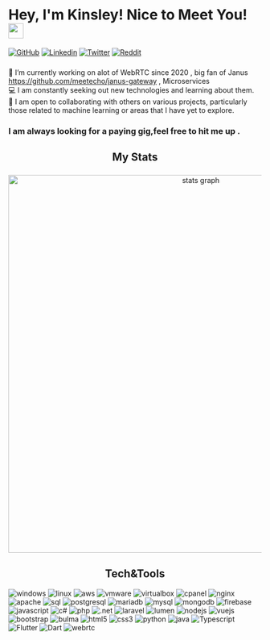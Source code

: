 # Hey, I'm Kinsley! Nice to Meet You! <img src="https://raw.githubusercontent.com/MartinHeinz/MartinHeinz/master/wave.gif" width="30px">

[![GitHub](https://img.shields.io/badge/Github-100000?style=for-the-badge&logo=github&logoColor=white)](https://github.com/kinsleykajiva)
[![Linkedin](https://img.shields.io/badge/Linkedin-0077B5?style=for-the-badge&logo=linkedin&logoColor=white)](https://www.linkedin.com/in/kinsley-kajiva/)
[![Twitter](https://img.shields.io/badge/Twitter-1DA1F2?style=for-the-badge&logo=twitter&logoColor=white)](https://twitter.com/kinsleyKAJIVA)
[![Reddit](https://img.shields.io/badge/Reddit-FF4500?style=for-the-badge&logo=reddit&logoColor=white)](https://www.reddit.com/user/KinsleyKajiva)



###

🔭 I’m currently working on alot of WebRTC since 2020 , big fan of Janus https://github.com/meetecho/janus-gateway , Microservices\
💻 I am constantly seeking out new technologies and learning about them.\
🤝 I am open to collaborating with others on various projects, particularly those related to machine learning or areas that I have yet to explore.

###

### I am always looking for a paying gig,feel free to hit me up .

<h2 align="center">My Stats</h2>

###

<div align="center">
  <img src="http://github-profile-summary-cards.vercel.app/api/cards/profile-details?username=kinsleykajiva&theme=bear" width=750  alt="stats graph"/>

</div>

###

<h2 align="center">Tech&Tools</h2>



![windows](https://img.shields.io/badge/Windows-0078D6?style=flat&logo=windows&logoColor=white)
![linux](https://img.shields.io/badge/Linux-ccc?style=flat&logo=linux&logoColor=black)
![aws](https://img.shields.io/badge/Amazon-AWS-232F3E?style=flat&logo=amazon-aws&logoColor=white)
![vmware](https://img.shields.io/badge/VMWare-607078?style=flat&logo=vmware&logoColor=white)
![virtualbox](https://img.shields.io/badge/VirtualBox-183A61?style=flat&logo=virtualbox&logoColor=white)
![cpanel](https://img.shields.io/badge/cPanel-FF6C2C?style=flat&logo=cpanel&logoColor=white)
![nginx](https://img.shields.io/badge/nginx-269539?style=flat&logo=nginx&logoColor=white)
![apache](https://img.shields.io/badge/apache-D22128?style=flat&logo=apache&logoColor=white)
![sql](https://img.shields.io/badge/SQL-CC2927?style=flat&logo=microsoft-sql-server&logoColor=white)
![postgresql](https://img.shields.io/badge/PostgreSQL-336791?style=flat&logo=PostgreSQL&logoColor=white)
![mariadb](https://img.shields.io/badge/MariaDB-003545?style=flat&logo=MariaDB&logoColor=white)
![mysql](https://img.shields.io/badge/MySQL-4479A1?style=flat&logo=MySQL&logoColor=white)
![mongodb](https://img.shields.io/badge/MongoDB-47A248?style=flat&logo=MongoDB&logoColor=white)
![firebase](https://img.shields.io/badge/Firebase-FFCA28?style=flat&logo=firebase&logoColor=black)
![javascript](https://img.shields.io/badge/Javascript-F7DF1E?style=flat&logo=javascript&logoColor=1d1d1d)
![c#](https://img.shields.io/badge/C_Sharp-239120?style=flat&logo=c-sharp&logoColor=white)
![php](https://img.shields.io/badge/PHP-777BB4?style=flat&logo=php&logoColor=white)
![.net](https://img.shields.io/badge/framework-512BD4?style=flat&logo=.net&logoColor=white)
![laravel](https://img.shields.io/badge/Laravel-FF2D20?style=flat&logo=laravel&logoColor=white)
![lumen](https://img.shields.io/badge/Lumen-E74430?style=flat&logo=lumen&logoColor=white)
![nodejs](https://img.shields.io/badge/Node.JS-339933?style=flat&logo=node.js&logoColor=white)
![vuejs](https://img.shields.io/badge/VueJS-4FC08D?style=flat&logo=vue.js&logoColor=white)
![bootstrap](https://img.shields.io/badge/Bootstrap-7952B3?style=flat&logo=bootstrap&logoColor=white)
![bulma](https://img.shields.io/badge/Bulma-00D1B2?style=flat&logo=bulma&logoColor=white)
![html5](https://img.shields.io/badge/HTML-E34F26?style=flat&logo=html5&logoColor=white)
![css3](https://img.shields.io/badge/CSS-1572B6?style=flat&logo=css3&logoColor=white)
![python](https://img.shields.io/badge/PYTHON-1572B6?style=flat&logo=python&logoColor=white)
![java](https://img.shields.io/badge/Java-1572B6?style=flat&logo=java&logoColor=white)
![Typescript](https://img.shields.io/badge/Typescript-1572B6?style=flat&logo=Typescript&logoColor=white)
![Flutter](https://img.shields.io/badge/Flutter-1572B6?style=flat&logo=Flutter&logoColor=white)
![Dart](https://img.shields.io/badge/Dart-1572B6?style=flat&logo=Dart&logoColor=white)
![webrtc](https://img.shields.io/badge/Webrtc-1572B6?style=flat&logo=webrtc&logoColor=white)


